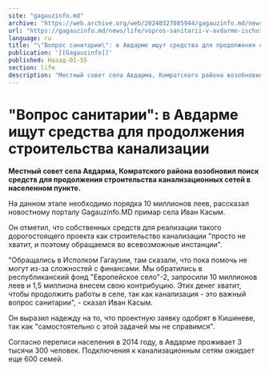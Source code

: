 ```yaml
---
site: "gagauzinfo.md"
archive: "https://web.archive.org/web/20240327085944/gagauzinfo.md/news/life/vopros-sanitarii-v-avdarme-ischut-sredstva-dlya-prodolzheniya-stroitelstva-kanalizatsii"
url: "https://gagauzinfo.md/news/life/vopros-sanitarii-v-avdarme-ischut-sredstva-dlya-prodolzheniya-stroitelstva-kanalizatsii"
language: ru
title: "\"Вопрос санитарии\": в Авдарме ищут средства для продолжения строительства канализации"
publication: '[[Gagauzinfo]]'
published: Назад-01-55
section: life
description: "Местный совет села Авдарма, Комратского района возобновил поиск средств для продолжения строительства канализационных сетей в населенном пункте."
---
```


# "Вопрос санитарии": в Авдарме ищут средства для продолжения строительства канализации

**Местный совет села Авдарма, Комратского района возобновил поиск средств для продолжения строительства канализационных сетей в населенном пункте.**

На данном этапе необходимо порядка 10 миллионов леев, рассказал новостному порталу Gagauzinfo.MD примар села Иван Касым.

Он отметил, что собственных средств для реализации такого дорогостоящего проекта как строительство канализации "просто не хватит, и поэтому обращаемся во всевозможные инстанции".

"Обращались в Исполком Гагаузии, там сказали, что пока помочь не могут из-за сложностей с финансами. Мы обратились в республиканский фонд "Европейское село"-2, запросили 10 миллионов леев и 1,5 миллиона внесем свою контрибуцию. Этих денег хватит, чтобы продолжить работы в селе, так как канализация - это важный вопрос санитарии", - сказал Иван Касым.

Он выразил надежду на то, что проектную заявку одобрят в Кишиневе, так как "самостоятельно с этой задачей мы не справимся".

Согласно переписи населения в 2014 году, в Авдарме проживает 3 тысячи 300 человек. Подключения к канализационным сетям ожидает еще 600 семей.